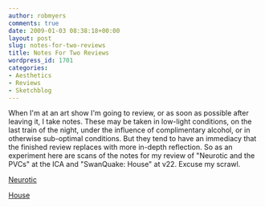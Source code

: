 ```yaml
---
author: robmyers
comments: true
date: 2009-01-03 08:38:18+00:00
layout: post
slug: notes-for-two-reviews
title: Notes For Two Reviews
wordpress_id: 1701
categories:
- Aesthetics
- Reviews
- Sketchblog
---
```


When I'm at an art show I'm going to review, or as soon as possible after leaving it, I take notes. These may be taken in low-light conditions, on the last train of the night, under the influence of complimentary alcohol, or in otherwise sub-optimal conditions. But they tend to have an immediacy that the finished review replaces with more in-depth reflection. So as an experiment here are scans of the notes for my review of "Neurotic and the PVCs" at the ICA and "SwanQuake: House" at v22. Excuse my scrawl.[](http://flickr.com/photos/robmyers/sets/72157612019632395/)

  


[Neurotic](http://flickr.com/photos/robmyers/sets/72157612019632395/)[](http://flickr.com/photos/robmyers/sets/72157612079552042/)

  


[House](http://flickr.com/photos/robmyers/sets/72157612079552042/)

  


